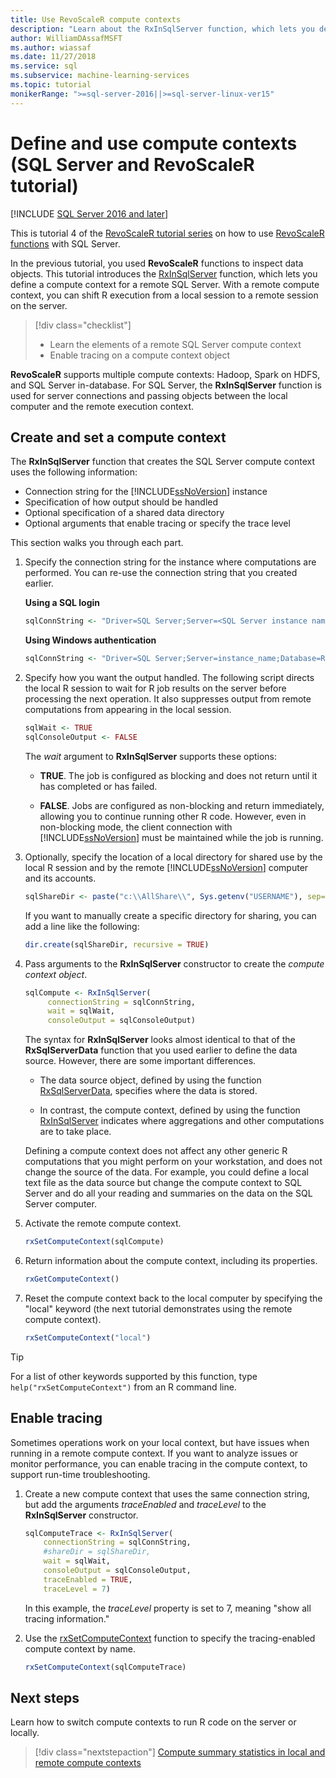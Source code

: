 ```yaml
---
title: Use RevoScaleR compute contexts
description: "Learn about the RxInSqlServer function, which lets you define a compute context for a remote SQL Server."
author: WilliamDAssafMSFT
ms.author: wiassaf
ms.date: 11/27/2018
ms.service: sql
ms.subservice: machine-learning-services
ms.topic: tutorial
monikerRange: ">=sql-server-2016||>=sql-server-linux-ver15"
---
```

# Define and use compute contexts (SQL Server and RevoScaleR tutorial)
[!INCLUDE [SQL Server 2016 and later](../../includes/applies-to-version/sqlserver2016.md)]

This is tutorial 4 of the [RevoScaleR tutorial series](deepdive-data-science-deep-dive-using-the-revoscaler-packages.md) on how to use [RevoScaleR functions](/machine-learning-server/r-reference/revoscaler/revoscaler) with SQL Server.

In the previous tutorial, you used **RevoScaleR** functions to inspect data objects. This tutorial introduces the [RxInSqlServer](/machine-learning-server/r-reference/revoscaler/rxinsqlserver) function, which lets you define a compute context for a remote SQL Server. With a remote compute context, you can shift R execution from a local session to a remote session on the server. 

> [!div class="checklist"]
> * Learn the elements of a remote SQL Server compute context
> * Enable tracing on a compute context object

**RevoScaleR** supports multiple compute contexts: Hadoop, Spark on HDFS, and SQL Server in-database. For SQL Server, the **RxInSqlServer** function is used for server connections and passing objects between the local computer and the remote execution context.

## Create and set a compute context

The **RxInSqlServer** function that creates the SQL Server compute context uses the following information:

+ Connection string for the [!INCLUDE[ssNoVersion](../../includes/ssnoversion-md.md)] instance
+ Specification of how output should be handled
+ Optional specification of a shared data directory
+ Optional arguments that enable tracing or specify the trace level

This section walks you through each part.

1. Specify the connection string for the instance where computations are performed. You can re-use the connection string that you created earlier.

    **Using a SQL login**

    ```R
    sqlConnString <- "Driver=SQL Server;Server=<SQL Server instance name>; Database=<database name>;Uid=<SQL user nme>;Pwd=<password>"
      ```

    **Using Windows authentication**

    ```R
    sqlConnString <- "Driver=SQL Server;Server=instance_name;Database=RevoDeepDive;Trusted_Connection=True"
    ```
    
2. Specify how you want the output handled. The following script directs the local R session to wait for R job results on the server before processing the next operation. It also suppresses output from remote computations from appearing in the local session.
  
    ```R
    sqlWait <- TRUE
    sqlConsoleOutput <- FALSE
    ```
  
    The *wait* argument to **RxInSqlServer** supports these options:
  
    -   **TRUE**. The job is configured as blocking and does not return until it has completed or has failed.
  
    -   **FALSE**. Jobs are configured as non-blocking and return immediately, allowing you to continue running other R code. However, even in non-blocking mode, the client connection with [!INCLUDE[ssNoVersion](../../includes/ssnoversion-md.md)] must be maintained while the job is running.

3. Optionally, specify the location of a local directory for shared use by the local R session and by the remote [!INCLUDE[ssNoVersion](../../includes/ssnoversion-md.md)] computer and its accounts.

    ```R
    sqlShareDir <- paste("c:\\AllShare\\", Sys.getenv("USERNAME"), sep="")
    ```
    
   If you want to manually create a specific directory for sharing, you can add a line like the following:

    ```R
    dir.create(sqlShareDir, recursive = TRUE)
    ```

4. Pass arguments to the **RxInSqlServer** constructor to create the *compute context object*.

    ```R
    sqlCompute <- RxInSqlServer(  
         connectionString = sqlConnString,
         wait = sqlWait,
         consoleOutput = sqlConsoleOutput)
    ```
    
    The syntax for **RxInSqlServer** looks almost identical to that of the **RxSqlServerData** function that you used earlier to define the data source. However, there are some important differences.
      
    - The data source object, defined by using the function [RxSqlServerData](/machine-learning-server/r-reference/revoscaler/rxsqlserverdata), specifies where the data is stored.
    
    - In contrast, the compute context, defined by using the function [RxInSqlServer](/machine-learning-server/r-reference/revoscaler/rxinsqlserver) indicates where aggregations and other computations are to take place.
    
    Defining a compute context does not affect any other generic R computations that you might perform on your workstation, and does not change the source of the data. For example, you could define a local text file as the data source but change the compute context to SQL Server and do all your reading and summaries on the data on the SQL Server computer.

5. Activate the remote compute context.

    ```R
    rxSetComputeContext(sqlCompute)
    ```

6. Return information about the compute context, including its properties.

    ```R
    rxGetComputeContext()
    ```

7. Reset the compute context back to the local computer by specifying the "local" keyword (the next tutorial demonstrates using the remote compute context).

    ```R
    rxSetComputeContext("local")
    ```

> [!Tip]
> For a list of other keywords supported by this function, type `help("rxSetComputeContext")` from an R command line.

## Enable tracing

Sometimes operations work on your local context, but have issues when running in a remote compute context. If you want to analyze issues or monitor performance, you can enable tracing in the compute context, to support run-time troubleshooting.

1. Create a new compute context that uses the same connection string, but add the arguments *traceEnabled* and *traceLevel* to the **RxInSqlServer** constructor.

    ```R
    sqlComputeTrace <- RxInSqlServer(
        connectionString = sqlConnString,
        #shareDir = sqlShareDir,
        wait = sqlWait,
        consoleOutput = sqlConsoleOutput,
        traceEnabled = TRUE,
        traceLevel = 7)
    ```
  
   In this example, the *traceLevel* property is set to 7, meaning "show all tracing information."

2. Use the [rxSetComputeContext](/machine-learning-server/r-reference/revoscaler/rxsetcomputecontext) function to specify the tracing-enabled compute context by name.

    ```R
    rxSetComputeContext(sqlComputeTrace)
    ```

## Next steps

Learn how to switch compute contexts to run R code on the server or locally.

> [!div class="nextstepaction"]
> [Compute summary statistics in local and remote compute contexts](../../machine-learning/tutorials/deepdive-create-and-run-r-scripts.md)
